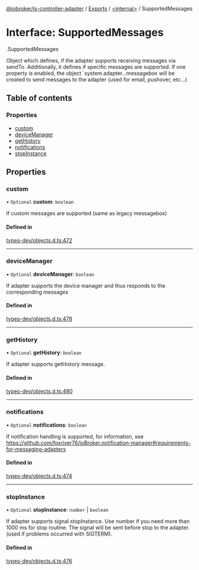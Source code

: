 [@iobroker/js-controller-adapter](../README.md) / [Exports](../modules.md) / [<internal\>](../modules/internal_.md) / SupportedMessages

# Interface: SupportedMessages

[<internal>](../modules/internal_.md).SupportedMessages

Object which defines, if the adapter supports receiving messages via sendTo.
Additionally, it defines if specific messages are supported.
If one property is enabled, the object `system.adapter.<adaptername>.<adapterinstance>.messagebox will be created to send messages to the adapter (used for email, pushover, etc...)

## Table of contents

### Properties

- [custom](internal_.SupportedMessages.md#custom)
- [deviceManager](internal_.SupportedMessages.md#devicemanager)
- [getHistory](internal_.SupportedMessages.md#gethistory)
- [notifications](internal_.SupportedMessages.md#notifications)
- [stopInstance](internal_.SupportedMessages.md#stopinstance)

## Properties

### custom

• `Optional` **custom**: `boolean`

If custom messages are supported (same as legacy messagebox)

#### Defined in

[types-dev/objects.d.ts:472](https://github.com/ioBroker/ioBroker.js-controller/blob/9e3b8273/packages/types-dev/objects.d.ts#L472)

___

### deviceManager

• `Optional` **deviceManager**: `boolean`

If adapter supports the device manager and thus responds to the corresponding messages

#### Defined in

[types-dev/objects.d.ts:478](https://github.com/ioBroker/ioBroker.js-controller/blob/9e3b8273/packages/types-dev/objects.d.ts#L478)

___

### getHistory

• `Optional` **getHistory**: `boolean`

If adapter supports getHistory message.

#### Defined in

[types-dev/objects.d.ts:480](https://github.com/ioBroker/ioBroker.js-controller/blob/9e3b8273/packages/types-dev/objects.d.ts#L480)

___

### notifications

• `Optional` **notifications**: `boolean`

If notification handling is supported, for information, see https://github.com/foxriver76/ioBroker.notification-manager#requirements-for-messaging-adapters

#### Defined in

[types-dev/objects.d.ts:474](https://github.com/ioBroker/ioBroker.js-controller/blob/9e3b8273/packages/types-dev/objects.d.ts#L474)

___

### stopInstance

• `Optional` **stopInstance**: `number` \| `boolean`

If adapter supports signal stopInstance. Use number if you need more than 1000 ms for stop routine. The signal will be sent before stop to the adapter. (used if problems occurred with SIGTERM).

#### Defined in

[types-dev/objects.d.ts:476](https://github.com/ioBroker/ioBroker.js-controller/blob/9e3b8273/packages/types-dev/objects.d.ts#L476)
